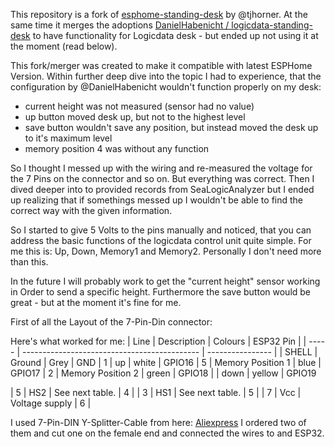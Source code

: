This repository is a fork of [esphome-standing-desk]([url](https://github.com/tjhorner/esphome-standing-desk)) by @tjhorner.
At the same time it merges the adoptions [DanielHabenicht / logicdata-standing-desk]([url](https://github.com/DanielHabenicht/logicdata-standing-desk/tree/main)) to have functionality for Logicdata desk - but ended up not using it at the moment (read below). 

This fork/merger was created to make it compatible with latest ESPHome Version. 
Within further deep dive into the topic I had to experience, that the configuration by @DanielHabenicht wouldn't function properly on my desk: 
- current height was not measured (sensor had no value)
- up button moved desk up, but not to the highest level
- save button wouldn't save any position, but instead moved the desk up to it's maximum level
- memory position 4 was without any function

So I thought I messed up with the wiring and re-measured the voltage for the 7 Pins on the connector and so on. But everything was correct. Then I dived deeper into to provided records from SeaLogicAnalyzer but I ended up realizing that if somethings messed up I wouldn't be able to find the correct way with the given information. 

So I started to give 5 Volts to the pins manually and noticed, that you can address the basic functions of the logicdata control unit quite simple. For me this is: 
Up, Down, Memory1 and Memory2. Personally I don't need more than this. 

In the future I will probably work to get the "current height" sensor working in Order to send a specific height. Furthermore the save button would be great - but at the moment it's fine for me.  

First of all the Layout of the 7-Pin-Din connector: 



Here's what worked for me: 
| Line  | Description                                  | Colours          | ESP32 Pin |
| ----- | -------------------------------------------- | ---------------- | 
| SHELL | Ground                                       | Grey             | GND
| 1     | up                                           | white            | GPIO16
| 5     | Memory Position 1                            | blue             | GPIO17
| 2     | Memory Position 2                            | green            | GPIO18
|      | down                                         | yellow           | GPIO19

| 5     | HS2  | See next table.                              | 4                |
| 3     | HS1  | See next table.                              | 5                |
| 7     | Vcc  | Voltage supply                               | 6                |

I used 7-Pin-DIN Y-Splitter-Cable from here: [Aliexpress]([url](https://de.aliexpress.com/item/1005003269764721.html?spm=a2g0o.order_list.order_list_main.5.61e95c5fDRpzA4&gatewayAdapt=glo2deu))
I ordered two of them and cut one on the female end and connected the wires to and ESP32. 

